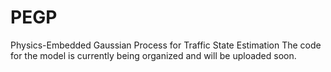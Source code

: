# PEGP
Physics-Embedded Gaussian Process for Traffic State Estimation
The code for the model is currently being organized and will be uploaded soon.
